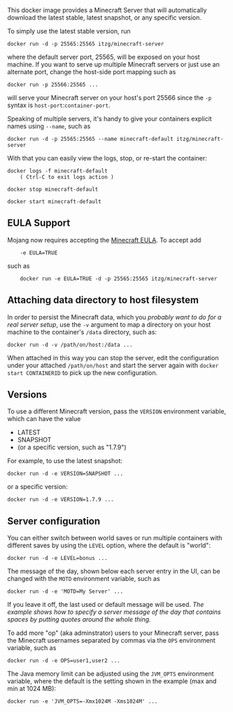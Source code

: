 This docker image provides a Minecraft Server that will automatically download the latest stable, 
latest snapshot, or any specific version.
                                                                                                                                
To simply use the latest stable version, run
                                                                                                                                
    docker run -d -p 25565:25565 itzg/minecraft-server
                                                                                                                                
where the default server port, 25565, will be exposed on your host machine. If you want to serve up multiple
Minecraft servers or just use an alternate port, change the host-side port mapping such as

    docker run -p 25566:25565 ...
    
will serve your Minecraft server on your host's port 25566 since the `-p` syntax is 
`host-port`:`container-port`.

Speaking of multiple servers, it's handy to give your containers explicit names using `--name`, such as

    docker run -d -p 25565:25565 --name minecraft-default itzg/minecraft-server

With that you can easily view the logs, stop, or re-start the container:
                                                                                                                                
    docker logs -f minecraft-default
        ( Ctrl-C to exit logs action )
        
    docker stop minecraft-default
    
    docker start minecraft-default
                                                                                                                                
## EULA Support                                                                                                       
                                                                                                                                
Mojang now requires accepting the [Minecraft EULA](https://account.mojang.com/documents/minecraft_eula). To accept add
                                                                                                                                
        -e EULA=TRUE
                                                                                                                                
such as                                                                
                                                                                                                                
        docker run -e EULA=TRUE -d -p 25565:25565 itzg/minecraft-server                                                         
                                                                                                                               
## Attaching data directory to host filesystem                                                                           
                                                                                                                               
In order to persist the Minecraft data, which you *probably want to do for a real server setup*, use the `-v` argument 
to map a directory on your host machine to the container's `/data` directory, such as: 
                                                                                                       
    docker run -d -v /path/on/host:/data ...                         

When attached in this way you can stop the server, edit the configuration under your attached `/path/on/host` and start the server again with `docker start CONTAINERID` to pick up the new configuration.
                                                                                                       
## Versions                                                                                            
                                                                                                                                
To use a different Minecraft version, pass the `VERSION` environment variable, which can have the value

* LATEST                                                                                                                        
* SNAPSHOT                                
* (or a specific version, such as "1.7.9")                                                                                      
                                         
For example, to use the latest snapshot:                                                                                        
                                         
    docker run -d -e VERSION=SNAPSHOT ...                                                                                       
                                                                                                                             
or a specific version:                                                                                                          
                                                                                                                             
    docker run -d -e VERSION=1.7.9 ...                                                                                          
                                                                                                                             
## Server configuration                                                                                                      

You can either switch between world saves or run multiple containers with different saves by using the `LEVEL` option,
where the default is "world":

    docker run -d -e LEVEL=bonus ...
                                                                                                                                
The message of the day, shown below each server entry in the UI, can be changed with the `MOTD` environment variable, such as
                                                                                                     
    docker run -d -e 'MOTD=My Server' ...                                                            
                                                                                                     
If you leave it off, the last used or default message will be used. _The example shows how to specify a server
message of the day that contains spaces by putting quotes around the whole thing._
                                                                                                     
To add more "op" (aka adminstrator) users to your Minecraft server, pass the Minecraft usernames separated by commas via the `OPS` environment variable, such as                                                                                                     
                                                                                                     
	docker run -d -e OPS=user1,user2 ...                                                                                                     
                                                                                                     
The Java memory limit can be adjusted using the `JVM_OPTS` environment variable, where the default is
the setting shown in the example (max and min at 1024 MB):
                                                    
    docker run -e 'JVM_OPTS=-Xmx1024M -Xms1024M' ...
